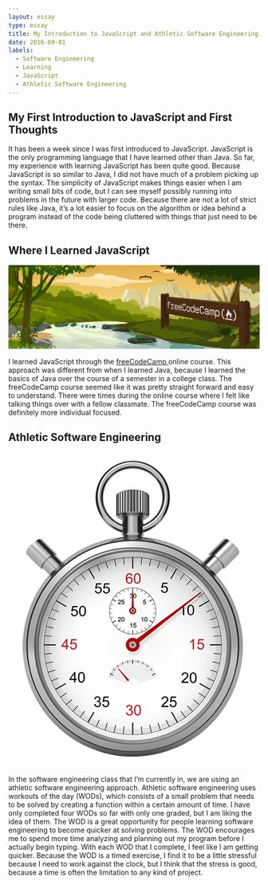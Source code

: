 ```yaml
---
layout: essay
type: essay
title: My Introduction to JavaScript and Athletic Software Engineering
date: 2016-09-01
labels:
  - Software Engineering
  - Learning
  - JavaScript
  - Athletic Software Engineering
---
```


<H2> My First Introduction to JavaScript and First Thoughts</H2>
It has been a week since I was first introduced to JavaScript. JavaScript is the only programming language that I have learned other than Java. So far, my experience with learning JavaScript has been quite good. Because JavaScript is so similar to Java, I did not have much of a problem picking up the syntax. The simplicity of JavaScript makes things easier when I am writing small bits of code, but I can see myself possibly running into problems in the future with larger code. Because there are not a lot of strict rules like Java, it’s a lot easier to focus on the algorithm or idea behind a program instead of the code being cluttered with things that just need to be there. 

<H2>Where I Learned JavaScript</H2>
<img class="ui big rounded image" src="../images/freeCodeCamp.png">

I learned JavaScript through the <a target = "_blank" href="https://www.freecodecamp.com/"> freeCodeCamp </a> online course. This approach was different from when I learned Java, because I learned the basics of Java over the course of a semester in a college class. The freeCodeCamp course seemed like it was pretty straight forward and easy to understand. There were times during the online course where I felt like talking things over with a fellow classmate. The freeCodeCamp course was definitely more individual focused. 

<H2>Athletic Software Engineering</H2>
<img class="ui tiny rounded image" src="../images/stopwatch.png">

In the software engineering class that I’m currently in, we are using an athletic software engineering approach. Athletic software engineering uses workouts of the day (WODs), which consists of a small problem that needs to be solved by creating a function within a certain amount of time. I have only completed four WODs so far with only one graded, but I am liking the idea of them. The WOD is a great opportunity for people learning software engineering to become quicker at solving problems. The WOD encourages me to spend more time analyzing and planning out my program before I actually begin typing. With each WOD that I complete, I feel like I am getting quicker. Because the WOD is a timed exercise, I find it to be a little stressful because I need to work against the clock, but I think that the stress is good, because a time is often the limitation to any kind of project. 
